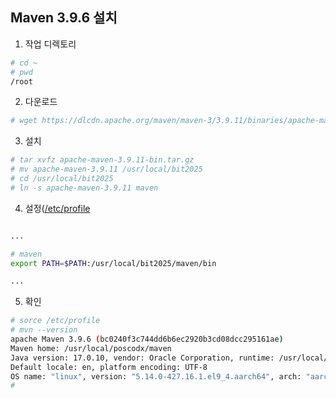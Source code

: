 ## Maven 3.9.6 설치

1. 작업 디렉토리
```sh
# cd ~
# pwd
/root
```

2. 다운로드
```sh
# wget https://dlcdn.apache.org/maven/maven-3/3.9.11/binaries/apache-maven-3.9.11-bin.tar.gz
```
   
3. 설치
```sh
# tar xvfz apache-maven-3.9.11-bin.tar.gz
# mv apache-maven-3.9.11 /usr/local/bit2025
# cd /usr/local/bit2025
# ln -s apache-maven-3.9.11 maven
```
   
4. 설정([/etc/profile](https://github.com/kswook0607/rocky-practices/blob/main/lx/etc/profile)
```sh

...

# maven
export PATH=$PATH:/usr/local/bit2025/maven/bin

...

```

5. 확인
```sh
# sorce /etc/profile
# mvn --version
apache Maven 3.9.6 (bc0240f3c744dd6b6ec2920b3cd08dcc295161ae)
Maven home: /usr/local/poscodx/maven
Java version: 17.0.10, vendor: Oracle Corporation, runtime: /usr/local/poscodx/jdk-17.0.10
Default locale: en, platform encoding: UTF-8
OS name: "linux", version: "5.14.0-427.16.1.el9_4.aarch64", arch: "aarch64", family: "unix"
#
```
